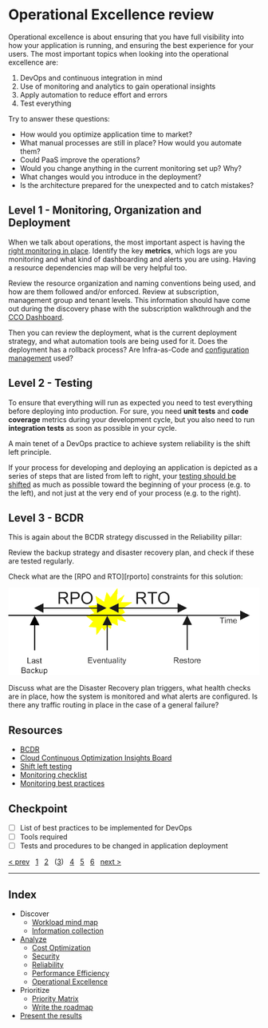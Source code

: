 # Operational Excellence review

Operational excellence is about ensuring that you have full visibility into how
your application is running, and ensuring the best experience for your users.
The most important topics when looking into the operational excellence are:

1. DevOps and continuous integration in mind
1. Use of monitoring and analytics to gain operational insights
1. Apply automation to reduce effort and errors
1. Test everything

Try to answer these questions:

* How would you optimize application time to market?
* What manual processes are still in place? How would you automate them?
* Could PaaS improve the operations?
* Would you change anything in the current monitoring set up? Why?
* What changes would you introduce in the deployment?
* Is the architecture prepared for the unexpected and to catch mistakes?

## Level 1 - Monitoring, Organization and Deployment

When we talk about operations, the most important aspect is having the [right
monitoring in place][operations-checklist]. Identify the key **metrics**, which
logs are you monitoring and what kind of dashboarding and alerts you are using.
Having a resource dependencies map will be very helpful too.

Review the resource organization and naming conventions being used, and how are
them followed and/or enforced. Review at subscription, management group and
tenant levels. This information should have come out during the discovery phase
with the subscription walkthrough and the [CCO Dashboard][ccodashboard].

Then you can review the deployment, what is the current deployment strategy, and
what automation tools are being used for it. Does the deployment has a rollback
process? Are Infra-as-Code and [configuration management][app-configuration]
used?

## Level 2 - Testing

To ensure that everything will run as expected you need to test everything
before deploying into production. For sure, you need **unit tests** and **code
coverage** metrics during your development cycle, but you also need to run
**integration tests** as soon as possible in your cycle.

A main tenet of a DevOps practice to achieve system reliability is the shift
left principle.

If your process for developing and deploying an application is depicted as a
series of steps that are listed from left to right, your [testing should be
shifted][shift-left] as much as possible toward the beginning of your process
(e.g. to the left), and not just at the very end of your process (e.g. to the
right).

## Level 3 - BCDR

This is again about the BCDR strategy discussed in the Reliability pillar:

Review the backup strategy and disaster recovery plan, and check if these are
tested regularly.

Check what are the [RPO and RTO][rporto] constraints for this solution:

![RPO RTO][rporto-img]

Discuss what are the Disaster Recovery plan triggers, what health checks are in
place, how the system is monitored and what alerts are configured. Is there any
traffic routing in place in the case of a general failure?

## Resources

* [BCDR][bcdr]
* [Cloud Continuous Optimization Insights Board][ccodashboard]
* [Shift left testing][shift-left]
* [Monitoring checklist][operations-checklist]
* [Monitoring best practices][monitoring-best]

## Checkpoint

* [ ] List of best practices to be implemented for DevOps
* [ ] Tools required
* [ ] Tests and procedures to be changed in application deployment

[bcdr]: https://en.wikipedia.org/wiki/Disaster_recovery
[ccodashboard]: https://github.com/Azure/CCOInsights
[operations-checklist]: https://docs.microsoft.com/azure/architecture/framework/devops/checklist
[monitoring-best]: https://docs.microsoft.com/azure/azure-monitor/best-practices
[app-configuration]: https://docs.microsoft.com/azure/azure-app-configuration/overview
[shift-left]: https://docs.microsoft.com/en-us/devops/develop/shift-left-make-testing-fast-reliable
[rporto-img]: ./images/rporto.png "The RPO is the time between the last backup and an eventuality, the RTO the time between this eventuality and the point where everything is restored again."
[prev]: 03.D.Performance.md
[next]: 04.Prioritize.md

[&lt; prev][prev] &nbsp; [1][1] &nbsp; [2][2] &nbsp; ([3][3]) &nbsp;
[4][4] &nbsp; [5][5] &nbsp; [6][6] &nbsp; [next &gt;][next]

---

## Index

* Discover
  * [Workload mind map][1]
  * [Information collection][2]
* [Analyze][3]
  * [Cost Optimization][3.A]
  * [Security][3.B]
  * [Reliability][3.C]
  * [Performance Efficiency][3.D]
  * [Operational Excellence][3.E]
* Prioritize
  * [Priority Matrix][4]
  * [Write the roadmap][5]
* [Present the results][6]

[1]: 01.Workload.md
[2]: 02.Collection.md
[3]: 03.Analyze.md
[3.A]: 03.A.CostOptimization.md
[3.B]: 03.B.Security.md
[3.C]: 03.C.Reliability.md
[3.D]: 03.D.Performance.md
[3.E]: 03.E.Operations.md
[4]: 04.Prioritize.md
[5]: 05.Roadmap.md
[6]: 06.Finalize.md
